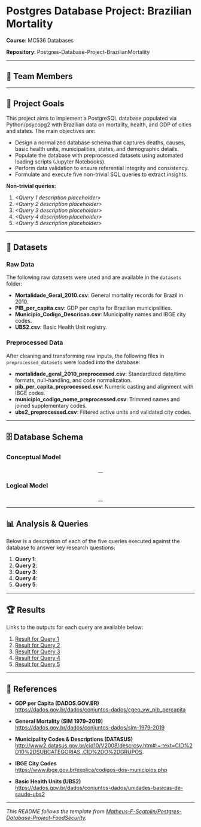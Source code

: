 # Postgres Database Project: Brazilian Mortality

**Course**: MC536 Databases

**Repository**: Postgres-Database-Project-BrazilianMortality

---

## 👥 Team Members

*<Add team member names here>*

*<Add conceptual and logical model images here>*

---

## 🎯 Project Goals

This project aims to implement a PostgreSQL database populated via Python/psycopg2 with Brazilian data on mortality, health, and GDP of cities and states. The main objectives are:

- Design a normalized database schema that captures deaths, causes, basic health units, municipalities, states, and demographic details.  
- Populate the database with preprocessed datasets using automated loading scripts (Jupyter Notebooks).  
- Perform data validation to ensure referential integrity and consistency.  
- Formulate and execute five non-trivial SQL queries to extract insights.

**Non-trivial queries:**
1. _<Query 1 description placeholder>_  
2. _<Query 2 description placeholder>_  
3. _<Query 3 description placeholder>_  
4. _<Query 4 description placeholder>_  
5. _<Query 5 description placeholder>_

---

## 📂 Datasets

### Raw Data

The following raw datasets were used and are available in the `datasets` folder:

- **Mortalidade_Geral_2010.csv**: General mortality records for Brazil in 2010.  
- **PIB_per_capita.csv**: GDP per capita for Brazilian municipalities.  
- **Municipio_Codigo_Descricao.csv**: Municipality names and IBGE city codes.  
- **UBS2.csv**: Basic Health Unit registry.

### Preprocessed Data

After cleaning and transforming raw inputs, the following files in `preprocessed_datasets` were loaded into the database:

- **mortalidade_geral_2010_preprocessed.csv**: Standardized date/time formats, null-handling, and code normalization.  
- **pib_per_capita_preprocessed.csv**: Numeric casting and alignment with IBGE codes.  
- **municipio_codigo_nome_preprocessed.csv**: Trimmed names and joined supplementary codes.  
- **ubs2_preprocessed.csv**: Filtered active units and validated city codes.

---

## 🗄 Database Schema

### Conceptual Model

<p align="center">
  _<Insert conceptual model diagram here>_
</p>

### Logical Model

<p align="center">
  _<Insert logical model diagram here>_
</p>

---

## 📊 Analysis & Queries

Below is a description of each of the five queries executed against the database to answer key research questions:

1. **Query 1**: _<Placeholder for query description>_  
2. **Query 2**: _<Placeholder for query description>_  
3. **Query 3**: _<Placeholder for query description>_  
4. **Query 4**: _<Placeholder for query description>_  
5. **Query 5**: _<Placeholder for query description>_

---

## 🏆 Results

Links to the outputs for each query are available below:

1. [Result for Query 1](#)  
2. [Result for Query 2](#)  
3. [Result for Query 3](#)  
4. [Result for Query 4](#)  
5. [Result for Query 5](#)

---

## 📖 References

- **GDP per Capita (DADOS.GOV.BR)**  
  https://dados.gov.br/dados/conjuntos-dados/cgeo_vw_pib_percapita

- **General Mortality (SIM 1979–2019)**  
  https://dados.gov.br/dados/conjuntos-dados/sim-1979-2019

- **Municipality Codes & Descriptions (DATASUS)**  
  http://www2.datasus.gov.br/cid10/V2008/descrcsv.htm#:~:text=CID%2D10%2DSUBCATEGORIAS.,CID%2DO%2DGRUPOS.

- **IBGE City Codes**  
  https://www.ibge.gov.br/explica/codigos-dos-municipios.php

- **Basic Health Units (UBS2)**  
  https://dados.gov.br/dados/conjuntos-dados/unidades-basicas-de-saude-ubs2

---

*This README follows the template from [Matheus-F-Scatolin/Postgres-Database-Project-FoodSecurity](https://github.com/Matheus-F-Scatolin/Postgres-Database-Project-FoodSecurity).*
